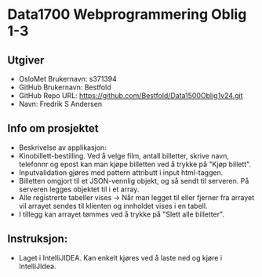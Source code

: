# Data1700 Webprogrammering Oblig 1-3 
## Utgiver
* OsloMet Brukernavn: s371394
* GitHub Brukernavn: Bestfold
* GitHub Repo URL: https://github.com/Bestfold/Data1500Oblig1v24.git
* Navn: Fredrik S Andersen
  
## Info om prosjektet
* Beskrivelse av applikasjon:
* Kinobillett-bestilling. Ved å velge film, antall billetter, skrive navn, telefonnr og epost kan man kjøpe billetten ved å trykke på "Kjøp billett".
* Inputvalidation gjøres med pattern attributt i input html-taggen.
* Billetten omgjort til et JSON-vennlig objekt, og så sendt til serveren. På serveren legges objektet til i et array.
* Alle registrerte tabeller vises -> Når man legget til eller fjerner fra arrayet vil arrayet sendes til klienten og innholdet vises i en tabell.
* I tillegg kan arrayet tømmes ved å trykke på "Slett alle billetter".


## Instruksjon:
* Laget i IntelliJIDEA. Kan enkelt kjøres ved å laste ned og kjøre i IntelliJIdea.
